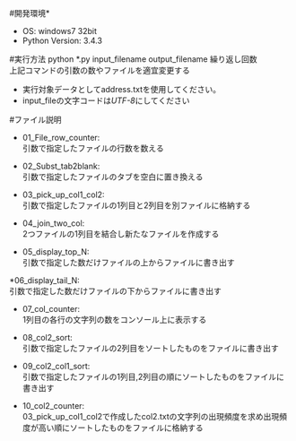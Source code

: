 #開発環境*
* OS: windows7 32bit
* Python Version: 3.4.3

#実行方法
python *.py input_filename output_filename 繰り返し回数  
上記コマンドの引数の数やファイルを適宜変更する
* 実行対象データとしてaddress.txtを使用してください。
* input_fileの文字コードは*UTF-8*にしてください

#ファイル説明

* 01_File_row_counter:  
引数で指定したファイルの行数を数える

* 02_Subst_tab2blank:  
引数で指定したファイルのタブを空白に置き換える  
  
* 03_pick_up_col1_col2:  
引数で指定したファイルの1列目と2列目を別ファイルに格納する
  
* 04_join_two_col:  
2つファイルの1列目を結合し新たなファイルを作成する
  
* 05_display_top_N:  
引数で指定した数だけファイルの上からファイルに書き出す
  
 *06_display_tail_N:  
引数で指定した数だけファイルの下からファイルに書き出す
  
* 07_col_counter:  
1列目の各行の文字列の数をコンソール上に表示する
  
* 08_col2_sort:  
引数で指定したファイルの2列目をソートしたものをファイルに書き出す
  
* 09_col2_col1_sort:  
引数で指定したファイルの1列目,2列目の順にソートしたものをファイルに書き出す
  
* 10_col2_counter:  
03_pick_up_col1_col2で作成したcol2.txtの文字列の出現頻度を求め出現頻度が高い順にソートしたものをファイルに格納する
